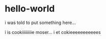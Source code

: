 # hello-world
i was told to put something here...

i is cookiiiiiiiiie moser... i et cokieeeeeeeeeees

